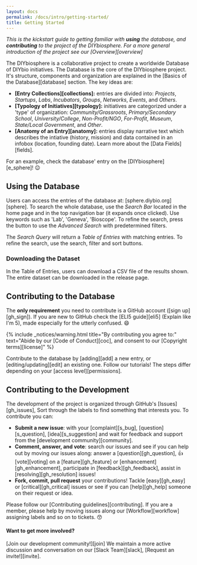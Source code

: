 ```yaml
---
layout: docs
permalink: /docs/intro/getting-started/
title: Getting Started
---
```


_This is the kickstart guide to getting familiar with **using** the database, and **contributing** to the project of the DIYbiosphere. For a more general introduction of the project see our [Overview][overview]_


The DIYbiosphere is a collaborative project to create a worldwide Database of DIYbio initiatives.
The Database is the core of the DIYbiosphere project. It's structure, components and organization are explained in the [Basics of the Database][database] section. The key ideas are:

- **[Entry Collections][collections]:** entries are divided into: _Projects_, _Startups_, _Labs_, _Incubators_, _Groups_, _Networks_, _Events_, and _Others_.
- **[Typology of Initiatives][typology]:** initiatives are categorized under a 'type' of organization: _Community/Grassroots_, _Primary/Secondary School_, _University/College_, _Non-Profit/NGO_, _For-Profit_, _Museum_, _State/Local Government_, and _Other_.
- **[Anatomy of an Entry][anatomy]:** entries display narrative text which describes the intiative (history, mission) and data contained in an infobox (location, founding date). Learn more about the [Data Fields][fields].

For an example, check the database' entry on the [DIYbiosphere][e_sphere]! :wink:

## Using the Database
Users can access the entries of the database at: [sphere.diybio.org][sphere]. To search the whole database, use the _Search Bar_ located in the home page and in the top navigation bar (it expands once clicked). Use keywords such as 'Lab', 'Geneva', 'Bioscope'.
To refine the search, press the button to use the _Advanced Search_ with predetermined filters.
<!--TODO: add GIF -->
The _Search Query_ will return a _Table of Entries_ with matching entries. To refine the search, use the search, filter and sort buttons.
<!--TODO: add GIF -->

### Downloading the Dataset
In the Table of Entries, users can download a CSV file of the results shown. The entire dataset can be downloaded in the release page.

## Contributing to the Database
The **only requirement** you need to contribute is a GitHub account ([sign up][gh_sign]). If you are new to GitHub check the [ELI5 guide][eli5] (Explain like I'm 5), made especially for the utterly confused. :smile:

{% include _notices/warning.html title="By contributing you agree to:" text="Abide by our [Code of Conduct][coc], and consent to our [Copyright terms][license]" %}

Contribute to the database by [adding][add] a new entry, or [editing/updating][edit] an existing one. Follow our tutorials! The steps differ depending on your [access level][permissions].

## Contributing to the Development
The development of the project is organized through GitHub's [Issues][gh_issues], Sort through the labels to find something that interests you. To contribute you can:

  - **Submit a new issue**: with your [complaint][s_bug], [question][s_question], [idea][s_suggestion] and wait for feedback and support from the [development community][community].
  - **Comment, answer, and vote**: search our issues and see if you can help out by moving our issues along: answer a [question][gh_question], :+1: [vote][voting] on a [feature][gh_feature] or [enhancement][gh_enhancement], participate in [feedback][gh_feedback], assist in [resolving][gh_resolution] issues!
  - **Fork, commit, pull request** your contributions! Tackle [easy][gh_easy] or [critical][gh_critical] issues or see if you can [help][gh_help] someone on their request or idea.

Please follow our [Contributing guidelines][contributing]. If you are a member, please help by moving issues along our [Workflow][workflow] assigning labels and so on to tickets. :kissing_smiling_eyes:

#### Want to get more involved?
[Join our development community!][join] We maintain a more active discussion and conversation on our [Slack Team][slack], [Request an invite!][invite].
